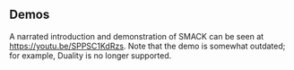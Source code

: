 ## Demos


A narrated introduction and demonstration of SMACK can be seen at
https://youtu.be/SPPSC1KdRzs. Note that the demo is somewhat outdated; for
example, Duality is no longer supported.

